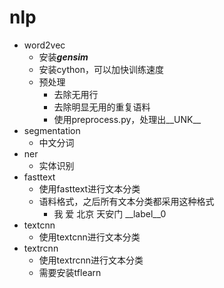# nlp
- word2vec
    - 安装***gensim***
    - 安装cython，可以加快训练速度
    - 预处理
        - 去除无用行
        - 去除明显无用的重复语料
        - 使用preprocess.py，处理出__UNK__
- segmentation
    - 中文分词
- ner
    - 实体识别
- fasttext
    - 使用fasttext进行文本分类
    - 语料格式，之后所有文本分类都采用这种格式
        - 我 爱 北京 天安门 __label__0
- textcnn
    - 使用textcnn进行文本分类
- textrcnn
    - 使用textrcnn进行文本分类
    - 需要安装tflearn